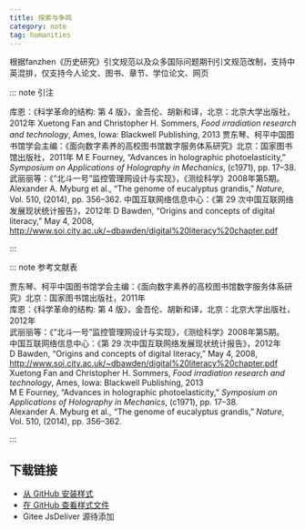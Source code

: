 ```yaml
--- 
title: 探索与争鸣 
category: note 
tag: humanities 
--- 
```


<!-- 此文件由脚本自动生成，请勿手动修改！ -->  

根据fanzhen《历史研究》引文规范以及众多国际问题期刊引文规范改制，支持中英混排，仅支持今人论文、图书、章节、学位论文、网页  

::: note 引注  

库恩：《科学革命的结构: 第 4 版》，金吾伦、胡新和译，北京：北京大学出版社，2012年 Xuetong Fan and Christopher H. Sommers, <i>Food irradiation research and technology</i>, Ames, Iowa: Blackwell Publishing, 2013 贾东琴、柯平中国图书馆学会主编：《面向数字素养的高校图书馆数字服务体系研究》北京：国家图书馆出版社，2011年 M E Fourney, “Advances in holographic photoelasticity,” <i>Symposium on Applications of Holography in Mechanics</i>, (c1971), pp. 17–38. 武丽丽等：《“北斗一号”监控管理网设计与实现》，《测绘科学》2008年第5期。 Alexander A. Myburg et al., “The genome of eucalyptus grandis,” <i>Nature</i>, Vol. 510, (2014), pp. 356–362. 中国互联网络信息中心：《第 29 次中国互联网络发展现状统计报告》，2012年 D Bawden, “Origins and concepts of digital literacy,” May 4, 2008, <a href="http://www.soi.city.ac.uk/~dbawden/digital%20literacy%20chapter.pdf">http://www.soi.city.ac.uk/~dbawden/digital%20literacy%20chapter.pdf</a>  

:::  

::: note 参考文献表  

<div class="csl-bib-body maxoffset-0 second-field-align-false hangingindent-false">
  <div class="csl-entry">贾东琴、柯平中国图书馆学会主编：《面向数字素养的高校图书馆数字服务体系研究》北京：国家图书馆出版社，2011年</div>
  <div class="csl-entry">库恩：《科学革命的结构: 第 4 版》，金吾伦、胡新和译，北京：北京大学出版社，2012年</div>
  <div class="csl-entry">武丽丽等：《“北斗一号”监控管理网设计与实现》，《测绘科学》2008年第5期。</div>
  <div class="csl-entry">中国互联网络信息中心：《第 29 次中国互联网络发展现状统计报告》，2012年</div>
  <div class="csl-entry">D Bawden, “Origins and concepts of digital literacy,” May 4, 2008, <a href="http://www.soi.city.ac.uk/~dbawden/digital%20literacy%20chapter.pdf">http://www.soi.city.ac.uk/~dbawden/digital%20literacy%20chapter.pdf</a></div>
  <div class="csl-entry">Xuetong Fan and Christopher H. Sommers, <i>Food irradiation research and technology</i>, Ames, Iowa: Blackwell Publishing, 2013</div>
  <div class="csl-entry">M E Fourney, “Advances in holographic photoelasticity,” <i>Symposium on Applications of Holography in Mechanics</i>, (c1971), pp. 17–38.</div>
  <div class="csl-entry">Alexander A. Myburg et al., “The genome of eucalyptus grandis,” <i>Nature</i>, Vol. 510, (2014), pp. 356–362.</div>
</div>  

:::  

<!-- more -->  

## 下载链接  

- [从 GitHub 安装样式](https://github.com/zotero-cn/styles/./raw/main/src/exploration-and-free-views/exploration-and-free-views.csl)  
- [在 GitHub 查看样式文件](https://github.com/zotero-cn/styles/./tree/main/src/exploration-and-free-views/exploration-and-free-views.csl)  
- Gitee JsDeliver 源待添加  
